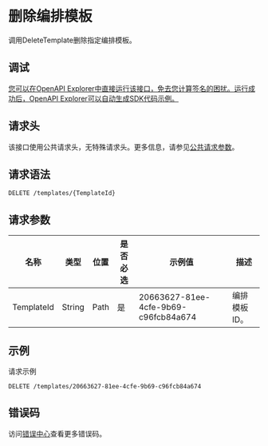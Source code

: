 # 删除编排模板

调用DeleteTemplate删除指定编排模板。

## 调试

[您可以在OpenAPI Explorer中直接运行该接口，免去您计算签名的困扰。运行成功后，OpenAPI Explorer可以自动生成SDK代码示例。](https://api.aliyun.com/#product=CS&api=DeleteTemplate&type=ROA&version=2015-12-15)

## 请求头

该接口使用公共请求头，无特殊请求头。更多信息，请参见[公共请求参数](~~167755~~)。

## 请求语法

```
DELETE /templates/{TemplateId} 
```

## 请求参数

|名称|类型|位置|是否必选|示例值|描述|
|--|--|--|----|---|--|
|TemplateId|String|Path|是|20663627-81ee-4cfe-9b69-c96fcb84a674|编排模板ID。 |

## 示例

请求示例

```
DELETE /templates/20663627-81ee-4cfe-9b69-c96fcb84a674
```

## 错误码

访问[错误中心](https://error-center.aliyun.com/status/product/CS)查看更多错误码。

